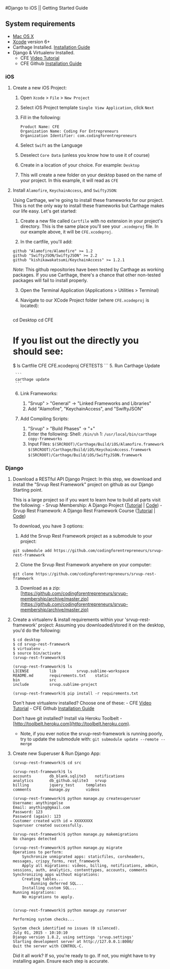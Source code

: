 #Django to iOS || Getting Started Guide

## System requirements
- [Mac OS X](http://www.apple.com/osx/)
- [Xcode](https://developer.apple.com/xcode/) version 6+
- Carthage Installed. [Installation Guide](https://github.com/codingforentrepreneurs/Guides/blob/master/install_carthage.md)
- Django & Virtualenv Installed.
	- CFE [Video Tutorial](http://joincfe.com/projects/#setup)
	- CFE Github [Installation Guide](https://github.com/codingforentrepreneurs/Guides/blob/master/install_django_mac_linux.md)




### iOS
1. Create a new iOS Project:
	1. Open `Xcode` > `File` > `New Project`
	2. Select iOS Project template `Single View Application`, click `Next`
	3. Fill in the following:
		```
		Product Name: CFE
		Organization Name: Coding For Entrepreneurs
		Organization Identifier: com.codingforentrepreneurs
		```

	4. Select `Swift` as the Language
	5. Deselect `Core Data` (unless you know how to use it of course)
	6. Create in a location of your choice. For example:
		`Desktop`
	7. This will create a new folder on your desktop based on the name of your project. In this example, it will read as `CFE`



2. Install `Alamofire`, `KeychainAccess`, and `SwiftyJSON`: 
	
	Using Carthage, we're going to install these frameworks for our project. This is not the only way to install these frameworks but Carthage makes our life easy. Let's get started:
		
	1. Create a new file called `Cartfile` with no extension in your project's directory. This is the same place you'll see your `.xcodeproj` file. In our example above, it will be `CFE.xcodeproj`.

	2. In the cartfile, you'll add:

	```
	github "Alamofire/Alamofire" >= 1.2
	github "SwiftyJSON/SwiftyJSON" >= 2.2
	github "kishikawakatsumi/KeychainAccess" >= 1.2.1
	```
	*Note*: This github repositories have been tested by Carthage as working packages. If you use Carthage, there's a chance that other non-tested packages will fail to install properly.

	3. Open the Terminal Application (Applications > Utilities > Terminal)
	4. Navigate to our XCode Project folder (where `CFE.xcodeproj` is located): 
	      
	      ```
	cd Desktop
	cd CFE
	# If you list out the directly you should see:
	$ ls
	Cartfile
	CFE
	CFE.xcodeproj
	CFETESTS
	      ```
	5. Run Carthage Update

		```
		carthage update
		```

	6. Link Frameworks:
		1. "Srvup" > "General" -> "Linked Frameworks and Libraries"
		2. Add "Alamofire", "KeychainAccess", and "SwiftyJSON"

	7. Add Compiling Scripts:
		1. "Srvup" > "Build Phases" -> "+"
		2. Enter the following:
			Shell: `/bin/sh`
			1: `/usr/local/bin/carthage copy-frameworks`
		3. Input Files:
			`$(SRCROOT)/Carthage/Build/iOS/Alamofire.framework`
			`$(SRCROOT)/Carthage/Build/iOS/KeychainAccess.framework`
			`$(SRCROOT)/Carthage/Build/iOS/SwiftyJSON.framework`




### Django
1. Download a RESTful API Django Project:
	In this step, we download and install the "Srvup Rest Framework" project on github as our Django Starting point. 

	This is a large project so if you want to learn how to build all parts visit the following:
		- Srvup Membership: A Django Project ([Tutorial](https://joincfe.com/projects/srvup-membership/) | [Code](https://github.com/codingforentrepreneurs/srvup-membership))
		- Srvup Rest Framework: A Django Rest Framework Course ([Tutorial](https://joincfe.com/projects/django-rest-framework/) | [Code](https://github.com/codingforentrepreneurs/srvup-rest-framework))

	To download, you have 3 options:
	1. Add the Srvup Rest Framework project as a submodule to your project:
	```
	git submodule add https://github.com/codingforentrepreneurs/srvup-rest-framework 
	```	
	2. Clone the Srvup Rest Framework anywhere on your computer:
	```
	git clone https://github.com/codingforentrepreneurs/srvup-rest-framework 
	```	
	3. Download as a zip: [https://github.com/codingforentrepreneurs/srvup-membership/archive/master.zip](https://github.com/codingforentrepreneurs/srvup-membership/archive/master.zip)


2. Create a virtualenv & install requirements within your 'srvup-rest-framework' project:
	Assuming you downloaded/stored it on the desktop, you'd do the following:
	``` 
	$ cd desktop
	$ cd srvup-rest-framework
	$ virtualenv .
	$ source bin/activate
	(srvup-rest-framework)$

	(srvup-rest-framework)$ ls
	LICENSE			lib			srvup.sublime-workspace
	README.md		requirements.txt	static
	bin				src
	include			srvup.sublime-project

	(srvup-rest-framework)$ pip install -r requirements.txt
	```
	
	Don't have virtualenv installed? Choose one of these:
		- CFE [Video Tutorial](http://joincfe.com/projects/#setup)
		- CFE Github [Installation Guide](https://github.com/codingforentrepreneurs/Guides/blob/master/install_django_mac_linux.md)

	Don't have git installed? Install via Heroku Toolbelt - [http://toolbelt.heroku.com](http://toolbelt.heroku.com).

	* Note, if you ever notice the srvup-rest-framework is running poorly, try to update the submodule with: `git submodule update --remote --merge`




3. Create new Superuser & Run Django App:
	```
	(srvup-rest-framework)$ cd src

	(srvup-rest-framework)$ ls
	accounts		db_blank.sqlite3	notifications
	analytics		db_github.sqlite3	srvup
	billing			jquery_test		templates
	comments		manage.py		videos

	(srvup-rest-framework)$ python manage.py createsuperuser
	Username: anythingelse
	Email: anything@gmail.com
	Password: 123
	Password (again): 123
	Customer created with id = XXXXXXXX
	Superuser created successfully.

	(srvup-rest-framework)$ python manage.py makemigrations
	No changes detected

	(srvup-rest-framework)$ python manage.py migrate
	Operations to perform:
  		Synchronize unmigrated apps: staticfiles, corsheaders, messages, crispy_forms, rest_framework
  		Apply all migrations: videos, billing, notifications, admin, sessions, auth, analytics, contenttypes, accounts, comments
	Synchronizing apps without migrations:
  		Creating tables...
    		Running deferred SQL...
  		Installing custom SQL...
	Running migrations:
  		No migrations to apply.


	(srvup-rest-framework)$ python manage.py runserver

	Performing system checks...

	System check identified no issues (0 silenced).
	July 01, 2015 - 10:10:10
	Django version 1.8.2, using settings 'srvup.settings'
	Starting development server at http://127.0.0.1:8000/
	Quit the server with CONTROL-C.

	```

	Did it all work? If so, you're ready to go. If not, you might have to try installing again. Ensure each step is accurate.



